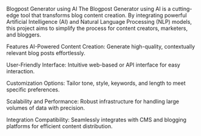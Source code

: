 Blogpost Generator using AI
The Blogpost Generator using AI is a cutting-edge tool that transforms blog content creation. By integrating powerful Artificial Intelligence (AI) and Natural Language Processing (NLP) models, this project aims to simplify the process for content creators, marketers, and bloggers.

Features
AI-Powered Content Creation: Generate high-quality, contextually relevant blog posts effortlessly.

User-Friendly Interface: Intuitive web-based or API interface for easy interaction.

Customization Options: Tailor tone, style, keywords, and length to meet specific preferences.

Scalability and Performance: Robust infrastructure for handling large volumes of data with precision.

Integration Compatibility: Seamlessly integrates with CMS and blogging platforms for efficient content distribution.
